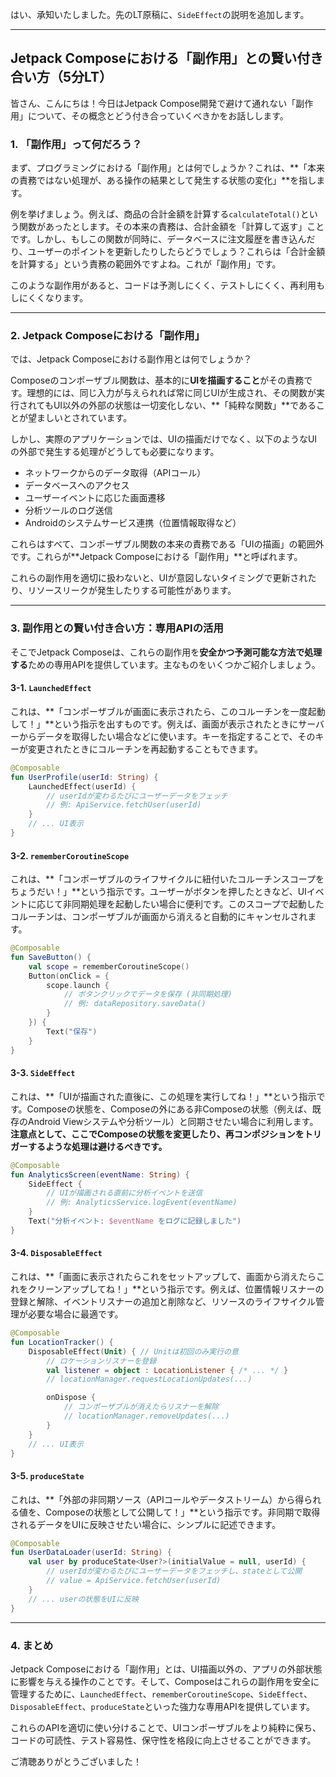 はい、承知いたしました。先のLT原稿に、`SideEffect`の説明を追加します。

---

## Jetpack Composeにおける「副作用」との賢い付き合い方（5分LT）

皆さん、こんにちは！今日はJetpack Compose開発で避けて通れない「副作用」について、その概念とどう付き合っていくべきかをお話しします。

### 1. 「副作用」って何だろう？

まず、プログラミングにおける「副作用」とは何でしょうか？これは、**「本来の責務ではない処理が、ある操作の結果として発生する状態の変化」**を指します。

例を挙げましょう。例えば、商品の合計金額を計算する`calculateTotal()`という関数があったとします。その本来の責務は、合計金額を「計算して返す」ことです。しかし、もしこの関数が同時に、データベースに注文履歴を書き込んだり、ユーザーのポイントを更新したりしたらどうでしょう？これらは「合計金額を計算する」という責務の範囲外ですよね。これが「副作用」です。

このような副作用があると、コードは予測しにくく、テストしにくく、再利用もしにくくなります。

---

### 2. Jetpack Composeにおける「副作用」

では、Jetpack Composeにおける副作用とは何でしょうか？

Composeのコンポーザブル関数は、基本的に**UIを描画すること**がその責務です。理想的には、同じ入力が与えられれば常に同じUIが生成され、その関数が実行されてもUI以外の外部の状態は一切変化しない、**「純粋な関数」**であることが望ましいとされています。

しかし、実際のアプリケーションでは、UIの描画だけでなく、以下のようなUIの外部で発生する処理がどうしても必要になります。

* ネットワークからのデータ取得（APIコール）
* データベースへのアクセス
* ユーザーイベントに応じた画面遷移
* 分析ツールのログ送信
* Androidのシステムサービス連携（位置情報取得など）

これらはすべて、コンポーザブル関数の本来の責務である「UIの描画」の範囲外です。これらが**Jetpack Composeにおける「副作用」**と呼ばれます。

これらの副作用を適切に扱わないと、UIが意図しないタイミングで更新されたり、リソースリークが発生したりする可能性があります。

---

### 3. 副作用との賢い付き合い方：専用APIの活用

そこでJetpack Composeは、これらの副作用を**安全かつ予測可能な方法で処理する**ための専用APIを提供しています。主なものをいくつかご紹介しましょう。

#### 3-1. `LaunchedEffect`

これは、**「コンポーザブルが画面に表示されたら、このコルーチンを一度起動して！」**という指示を出すものです。例えば、画面が表示されたときにサーバーからデータを取得したい場合などに使います。キーを指定することで、そのキーが変更されたときにコルーチンを再起動することもできます。

```kotlin
@Composable
fun UserProfile(userId: String) {
    LaunchedEffect(userId) {
        // userIdが変わるたびにユーザーデータをフェッチ
        // 例: ApiService.fetchUser(userId)
    }
    // ... UI表示
}
```

#### 3-2. `rememberCoroutineScope`

これは、**「コンポーザブルのライフサイクルに紐付いたコルーチンスコープをちょうだい！」**という指示です。ユーザーがボタンを押したときなど、UIイベントに応じて非同期処理を起動したい場合に便利です。このスコープで起動したコルーチンは、コンポーザブルが画面から消えると自動的にキャンセルされます。

```kotlin
@Composable
fun SaveButton() {
    val scope = rememberCoroutineScope()
    Button(onClick = {
        scope.launch {
            // ボタンクリックでデータを保存 (非同期処理)
            // 例: dataRepository.saveData()
        }
    }) {
        Text("保存")
    }
}
```

#### 3-3. `SideEffect`

これは、**「UIが描画された直後に、この処理を実行してね！」**という指示です。Composeの状態を、Composeの外にある非Composeの状態（例えば、既存のAndroid Viewシステムや分析ツール）と同期させたい場合に利用します。**注意点として、ここでComposeの状態を変更したり、再コンポジションをトリガーするような処理は避けるべきです。**

```kotlin
@Composable
fun AnalyticsScreen(eventName: String) {
    SideEffect {
        // UIが描画される直前に分析イベントを送信
        // 例: AnalyticsService.logEvent(eventName)
    }
    Text("分析イベント: $eventName をログに記録しました")
}
```

#### 3-4. `DisposableEffect`

これは、**「画面に表示されたらこれをセットアップして、画面から消えたらこれをクリーンアップしてね！」**という指示です。例えば、位置情報リスナーの登録と解除、イベントリスナーの追加と削除など、リソースのライフサイクル管理が必要な場合に最適です。

```kotlin
@Composable
fun LocationTracker() {
    DisposableEffect(Unit) { // Unitは初回のみ実行の意
        // ロケーションリスナーを登録
        val listener = object : LocationListener { /* ... */ }
        // locationManager.requestLocationUpdates(...)

        onDispose {
            // コンポーザブルが消えたらリスナーを解除
            // locationManager.removeUpdates(...)
        }
    }
    // ... UI表示
}
```

#### 3-5. `produceState`

これは、**「外部の非同期ソース（APIコールやデータストリーム）から得られる値を、Composeの状態として公開して！」**という指示です。非同期で取得されるデータをUIに反映させたい場合に、シンプルに記述できます。

```kotlin
@Composable
fun UserDataLoader(userId: String) {
    val user by produceState<User?>(initialValue = null, userId) {
        // userIdが変わるたびにユーザーデータをフェッチし、stateとして公開
        // value = ApiService.fetchUser(userId)
    }
    // ... userの状態をUIに反映
}
```

---

### 4. まとめ

Jetpack Composeにおける「副作用」とは、UI描画以外の、アプリの外部状態に影響を与える操作のことです。そして、Composeはこれらの副作用を安全に管理するために、`LaunchedEffect`、`rememberCoroutineScope`、`SideEffect`、`DisposableEffect`、`produceState`といった強力な専用APIを提供しています。

これらのAPIを適切に使い分けることで、UIコンポーザブルをより純粋に保ち、コードの可読性、テスト容易性、保守性を格段に向上させることができます。

ご清聴ありがとうございました！